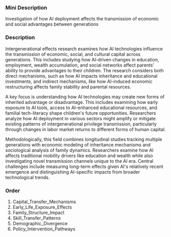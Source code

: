 ### Mini Description

Investigation of how AI deployment affects the transmission of economic and social advantages between generations

### Description

Intergenerational effects research examines how AI technologies influence the transmission of economic, social, and cultural capital across generations. This includes studying how AI-driven changes in education, employment, wealth accumulation, and social networks affect parents' ability to provide advantages to their children. The research considers both direct mechanisms, such as how AI impacts inheritance and educational investments, and indirect mechanisms, like how AI-induced economic restructuring affects family stability and parental resources.

A key focus is understanding how AI technologies may create new forms of inherited advantage or disadvantage. This includes examining how early exposure to AI tools, access to AI-enhanced educational resources, and familial tech-literacy shape children's future opportunities. Researchers analyze how AI deployment in various sectors might amplify or mitigate existing patterns of intergenerational privilege transmission, particularly through changes in labor market returns to different forms of human capital.

Methodologically, this field combines longitudinal studies tracking multiple generations with economic modeling of inheritance mechanisms and sociological analysis of family dynamics. Researchers examine how AI affects traditional mobility drivers like education and wealth while also investigating novel transmission channels unique to the AI era. Central challenges include measuring long-term effects given AI's relatively recent emergence and distinguishing AI-specific impacts from broader technological trends.

### Order

1. Capital_Transfer_Mechanisms
2. Early_Life_Exposure_Effects
3. Family_Structure_Impact
4. Skill_Transfer_Patterns
5. Demographic_Divergence
6. Policy_Intervention_Pathways
